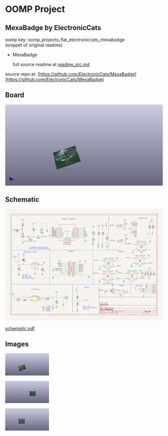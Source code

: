 # OOMP Project  
## MexaBadge  by ElectronicCats  
  
oomp key: oomp_projects_flat_electroniccats_mexabadge  
(snippet of original readme)  
  
- MexaBadge  
  
  full source readme at [readme_src.md](readme_src.md)  
  
source repo at: [https://github.com/ElectronicCats/MexaBadge](https://github.com/ElectronicCats/MexaBadge)  
## Board  
  
[![working_3d.png](working_3d_600.png)](working_3d.png)  
## Schematic  
  
[![working_schematic.png](working_schematic_600.png)](working_schematic.png)  
  
[schematic pdf](working_schematic.pdf)  
## Images  
  
[![working_3d.png](working_3d_140.png)](working_3d.png)  
  
[![working_3d_back.png](working_3d_back_140.png)](working_3d_back.png)  
  
[![working_3d_front.png](working_3d_front_140.png)](working_3d_front.png)  
